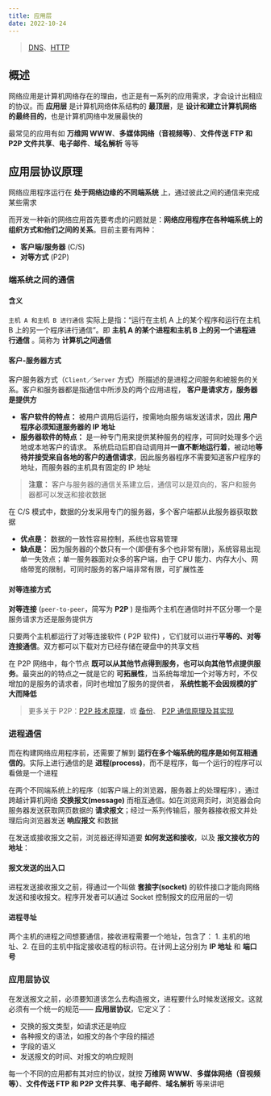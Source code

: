 ```yaml
---
title: 应用层
date: 2022-10-24
---
```


> [DNS](DNS.md)、[HTTP](HTTP.md)

## 概述

网络应用是计算机网络存在的理由，也正是有一系列的应用需求，才会设计出相应的协议。而 **应用层** 是计算机网络体系结构的 **最顶层**，是 **设计和建立计算机网络的最终目的**，也是计算机网络中发展最快的

最常见的应用有如 **万维网 WWW**、**多媒体网络（音视频等）**、**文件传送 FTP 和 P2P 文件共享**、**电子邮件**、**域名解析** 等等

## 应用层协议原理

网络应用程序运行在 **处于网络边缘的不同端系统** 上，通过彼此之间的通信来完成某些需求

而开发一种新的网络应用首先要考虑的问题就是：**网络应用程序在各种端系统上的组织方式和他们之间的关系**。目前主要有两种：

- **客户端/服务器** (C/S)
- **对等方式** (P2P)

### 端系统之间的通信

#### 含义

`主机 A 和主机 B 进行通信` 实际上是指：“运行在主机 A 上的某个程序和运行在主机 B 上的另一个程序进行通信”。即 **主机 A 的某个进程和主机 B 上的另一个进程进行通信** 。简称为 **计算机之间通信**

#### 客户-服务器方式

客户服务器方式（`Client`／`Server` 方式）所描述的是进程之间服务和被服务的关系。客户和服务器都是指通信中所涉及的两个应用进程， **客户是请求方，服务器是提供方**

- **客户软件的特点：** 被用户调用后运行，按需地向服务端发送请求，因此 **用户程序必须知道服务器的 IP 地址**
- **服务器软件的特点：** 是一种专门用来提供某种服务的程序，可同时处理多个远地或本地客户的请求。 系统启动后即自动调用并**一直不断地运行着**，被动地**等待并接受来自各地的客户的通信请求**，因此服务器程序不需要知道客户程序的地址，而服务器的主机具有固定的 IP 地址

> **注意：** 客户与服务器的通信关系建立后，通信可以是双向的，客户和服务器都可以发送和接收数据

在 C/S 模式中，数据的分发采用专门的服务器，多个客户端都从此服务器获取数据

- **优点是：** 数据的一致性容易控制，系统也容易管理
- **缺点是：** 因为服务器的个数只有一个(即便有多个也非常有限)，系统容易出现单一失效点；单一服务器面对众多的客户端，由于 CPU 能力、内存大小、网络带宽的限制，可同时服务的客户端非常有限，可扩展性差

#### 对等连接方式

**对等连接** (`peer-to-peer`，简写为 **P2P** ) 是指两个主机在通信时并不区分哪一个是服务请求方还是服务提供方

只要两个主机都运行了对等连接软件 ( P2P 软件) ，它们就可以进行**平等的、对等连接通信**。双方都可以下载对方已经存储在硬盘中的共享文档

在 P2P 网络中，每个节点 **既可以从其他节点得到服务，也可以向其他节点提供服务**。最突出的的特点之一就是它的 **可拓展性**，当系统每增加一个对等方时，不仅增加的是服务的请求者，同时也增加了服务的提供者， **系统性能不会因规模的扩大而降低**

> 更多关于 P2P：[P2P 技术原理](http://www.360doc.com/content/14/0305/17/8285430_357987074.shtml)，或 [备份](../Summary/P2P_backup.md)、 [P2P 通信原理及其实现](https://evilpan.com/2015/10/31/p2p-over-middle-box/)

### 进程通信

而在构建网络应用程序前，还需要了解到 **运行在多个端系统的程序是如何互相通信的**。实际上进行通信的是 **进程(process)**，而不是程序，每一个运行的程序可以看做是一个进程

在两个不同端系统上的程序（如客户端上的浏览器，服务器上的处理程序），通过跨越计算机网络 **交换报文(message)** 而相互通信。如在浏览网页时，浏览器会向服务器发送获取网页数据的 **请求报文**；经过一系列传输后，服务器接收报文并处理后向浏览器发送 **响应报文** 和数据

在发送或接收报文之前，浏览器还得知道要 **如何发送和接收**，以及 **报文接收方的地址**：

#### 报文发送的出入口

进程发送接收报文之前，得通过一个叫做 **套接字(socket)** 的软件接口才能向网络发送和接收报文。程序开发者可以通过 Socket 控制报文的应用层的一切

#### 进程寻址

两个主机的进程之间想要通信，接收进程需要一个地址，包含了： 1. 主机的地址、2. 在目的主机中指定接收进程的标识符。在计网上这分别为 **IP 地址** 和 **端口号**

### 应用层协议

在发送报文之前，必须要知道该怎么去构造报文，进程要什么时候发送报文。这就必须有一个统一的规范—— **应用层协议**，它定义了：

- 交换的报文类型，如请求还是响应
- 各种报文的语法，如报文的各个字段的描述
- 字段的语义
- 发送报文的时间、对报文的响应规则

每一个不同的应用都有其对应的协议，就按 **万维网 WWW**、**多媒体网络（音视频等）**、**文件传送 FTP 和 P2P 文件共享**、**电子邮件**、**域名解析** 等来讲吧
